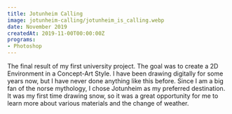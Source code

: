 ```yaml
---
title: Jotunheim Calling
image: jotunheim-calling/jotunheim_is_calling.webp
date: November 2019
createdAt: 2019-11-00T00:00:00Z
programs:
- Photoshop
---
```


The final result of my first university project.
The goal was to create a 2D Environment in a Concept-Art Style.
I have been drawing digitally for some years now, but I have never done anything like this before.
Since I am a big fan of the norse mythology, I chose Jotunheim as my preferred destination.
It was my first time drawing snow, so it was a great opportunity for me to learn more about various materials and the change of weather.

<asset-image src="jotunheim-calling/jotunheim_is_calling.webp" alt=""></asset-image>
<asset-image src="jotunheim-calling/jotunheim_1.webp" alt=""></asset-image>
<asset-image src="jotunheim-calling/jotunheim_2.webp" alt=""></asset-image>
<asset-image src="jotunheim-calling/jotunheim_3.webp" alt=""></asset-image>
